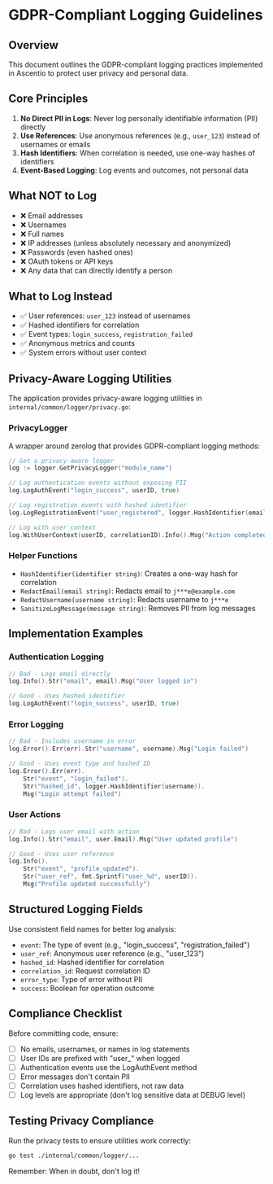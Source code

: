# GDPR-Compliant Logging Guidelines

## Overview

This document outlines the GDPR-compliant logging practices implemented in Ascentio to protect user privacy and personal data.

## Core Principles

1. **No Direct PII in Logs**: Never log personally identifiable information (PII) directly
2. **Use References**: Use anonymous references (e.g., `user_123`) instead of usernames or emails
3. **Hash Identifiers**: When correlation is needed, use one-way hashes of identifiers
4. **Event-Based Logging**: Log events and outcomes, not personal data

## What NOT to Log

- ❌ Email addresses
- ❌ Usernames
- ❌ Full names
- ❌ IP addresses (unless absolutely necessary and anonymized)
- ❌ Passwords (even hashed ones)
- ❌ OAuth tokens or API keys
- ❌ Any data that can directly identify a person

## What to Log Instead

- ✅ User references: `user_123` instead of usernames
- ✅ Hashed identifiers for correlation
- ✅ Event types: `login_success`, `registration_failed`
- ✅ Anonymous metrics and counts
- ✅ System errors without user context

## Privacy-Aware Logging Utilities

The application provides privacy-aware logging utilities in `internal/common/logger/privacy.go`:

### PrivacyLogger

A wrapper around zerolog that provides GDPR-compliant logging methods:

```go
// Get a privacy-aware logger
log := logger.GetPrivacyLogger("module_name")

// Log authentication events without exposing PII
log.LogAuthEvent("login_success", userID, true)

// Log registration events with hashed identifier
log.LogRegistrationEvent("user_registered", logger.HashIdentifier(email), true)

// Log with user context
log.WithUserContext(userID, correlationID).Info().Msg("Action completed")
```

### Helper Functions

- `HashIdentifier(identifier string)`: Creates a one-way hash for correlation
- `RedactEmail(email string)`: Redacts email to `j***e@example.com`
- `RedactUsername(username string)`: Redacts username to `j***e`
- `SanitizeLogMessage(message string)`: Removes PII from log messages

## Implementation Examples

### Authentication Logging

```go
// Bad - Logs email directly
log.Info().Str("email", email).Msg("User logged in")

// Good - Uses hashed identifier
log.LogAuthEvent("login_success", userID, true)
```

### Error Logging

```go
// Bad - Includes username in error
log.Error().Err(err).Str("username", username).Msg("Login failed")

// Good - Uses event type and hashed ID
log.Error().Err(err).
    Str("event", "login_failed").
    Str("hashed_id", logger.HashIdentifier(username)).
    Msg("Login attempt failed")
```

### User Actions

```go
// Bad - Logs user email with action
log.Info().Str("email", user.Email).Msg("User updated profile")

// Good - Uses user reference
log.Info().
    Str("event", "profile_updated").
    Str("user_ref", fmt.Sprintf("user_%d", userID)).
    Msg("Profile updated successfully")
```

## Structured Logging Fields

Use consistent field names for better log analysis:

- `event`: The type of event (e.g., "login_success", "registration_failed")
- `user_ref`: Anonymous user reference (e.g., "user_123")
- `hashed_id`: Hashed identifier for correlation
- `correlation_id`: Request correlation ID
- `error_type`: Type of error without PII
- `success`: Boolean for operation outcome

## Compliance Checklist

Before committing code, ensure:

- [ ] No emails, usernames, or names in log statements
- [ ] User IDs are prefixed with "user_" when logged
- [ ] Authentication events use the LogAuthEvent method
- [ ] Error messages don't contain PII
- [ ] Correlation uses hashed identifiers, not raw data
- [ ] Log levels are appropriate (don't log sensitive data at DEBUG level)

## Testing Privacy Compliance

Run the privacy tests to ensure utilities work correctly:

```bash
go test ./internal/common/logger/...
```

Remember: When in doubt, don't log it!
